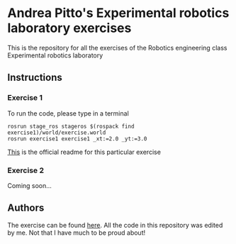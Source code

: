 # Andrea Pitto's Experimental robotics laboratory exercises
This is the repository for all the exercises of the Robotics engineering class Experimental robotics laboratory

## Instructions

### Exercise 1
To run the code, please type in a terminal
```
rosrun stage_ros stageros $(rospack find exercise1)/world/exercise.world
rosrun exercise1 exercise1 _xt:=2.0 _yt:=3.0
```
<ins>[This](https://github.com/CarmineD8/exp-lab-exercises/tree/master/exercise1)</ins> is the official readme for this particular exercise

### Exercise 2
Coming soon...

## Authors
The exercise can be found <ins>[here](https://github.com/CarmineD8/exp-lab-exercises)</ins>. All the code in this repository was edited by me. Not that I have much to be proud about!
